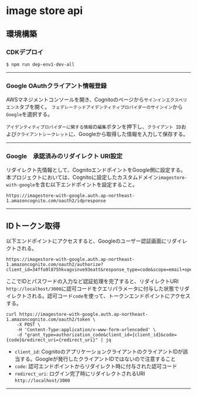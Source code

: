 # image store api

## 環境構築

### CDKデプロイ

```
$ npm run dep-env1-dev-all
```

---

### Google OAuthクライアント情報登録

AWSマネジメントコンソールを開き、Cognitoのページから`サインインエクスペリエンス`タブを開く。
`フェデレーテッドアイデンティティプロバイダーのサインイン`から`Google`を選択する。

`アイデンティティプロバイダーに関する情報`の`編集`ボタンを押下し、`クライアント ID`および`クライアントシークレット`に、Googleから取得した情報を入力して保存する。

---

### Google　承認済みのリダイレクト URI設定

リダイレクト先情報として、CognitoエンドポイントをGoogle側に設定する。
本プロジェクトにおいては、Cognitoに設定したカスタムドメイン`imagestore-with-google`を含む以下エンドポイントを設定すること。
```
https://imagestore-with-google.auth.ap-northeast-1.amazoncognito.com/oauth2/idpresponse
```

---

## IDトークン取得

以下エンドポイントにアクセスすると、Googleのユーザー認証画面にリダイレクトされる。
```
https://imagestore-with-google.auth.ap-northeast-1.amazoncognito.com/oauth2/authorize?client_id=34ffo0l875hkvagvinve93eatt&response_type=code&scope=email+openid+profile&redirect_uri=http%3A%2F%2Flocalhost%3A3000
```

ここでIDとパスワードの入力など認証処理を完了すると、リダイレクトURI `http://localhost/3000`に認可コードをクエリパラメータに付与した状態でリダイレクトされる。認可コード`code`を使って、トークンエンドポイントにアクセスする。

```
curl https://imagestore-with-google.auth.ap-northeast-1.amazoncognito.com/oauth2/token \
    -X POST \
    -H 'Content-Type:application/x-www-form-urlencoded' \
    -d "grant_type=authorization_code&client_id={client_id}&code={code}&redirect_uri={redirect_uri}" | jq
```

* `client_id`: CognitoのアプリケーションクライアントのクライアントIDが該当する。Googleが発行したクライアントIDではないので注意すること
* `code`: 認可エンドポイントからリダイレクト時に付与された認可コード
* `redirect_uri`: ログイン完了時にリダイレクトされるURI `http://localhost/3000`

---
